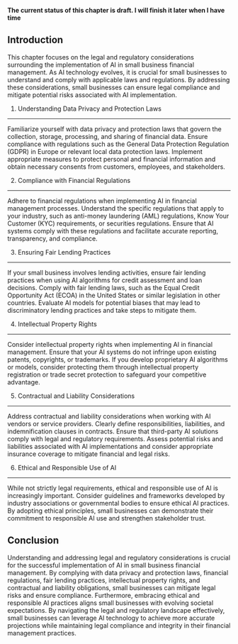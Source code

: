 **The current status of this chapter is draft. I will finish it later when I have time**

Introduction
------------

This chapter focuses on the legal and regulatory considerations surrounding the implementation of AI in small business financial management. As AI technology evolves, it is crucial for small businesses to understand and comply with applicable laws and regulations. By addressing these considerations, small businesses can ensure legal compliance and mitigate potential risks associated with AI implementation.

1. Understanding Data Privacy and Protection Laws
-------------------------------------------------

Familiarize yourself with data privacy and protection laws that govern the collection, storage, processing, and sharing of financial data. Ensure compliance with regulations such as the General Data Protection Regulation (GDPR) in Europe or relevant local data protection laws. Implement appropriate measures to protect personal and financial information and obtain necessary consents from customers, employees, and stakeholders.

2. Compliance with Financial Regulations
----------------------------------------

Adhere to financial regulations when implementing AI in financial management processes. Understand the specific regulations that apply to your industry, such as anti-money laundering (AML) regulations, Know Your Customer (KYC) requirements, or securities regulations. Ensure that AI systems comply with these regulations and facilitate accurate reporting, transparency, and compliance.

3. Ensuring Fair Lending Practices
----------------------------------

If your small business involves lending activities, ensure fair lending practices when using AI algorithms for credit assessment and loan decisions. Comply with fair lending laws, such as the Equal Credit Opportunity Act (ECOA) in the United States or similar legislation in other countries. Evaluate AI models for potential biases that may lead to discriminatory lending practices and take steps to mitigate them.

4. Intellectual Property Rights
-------------------------------

Consider intellectual property rights when implementing AI in financial management. Ensure that your AI systems do not infringe upon existing patents, copyrights, or trademarks. If you develop proprietary AI algorithms or models, consider protecting them through intellectual property registration or trade secret protection to safeguard your competitive advantage.

5. Contractual and Liability Considerations
-------------------------------------------

Address contractual and liability considerations when working with AI vendors or service providers. Clearly define responsibilities, liabilities, and indemnification clauses in contracts. Ensure that third-party AI solutions comply with legal and regulatory requirements. Assess potential risks and liabilities associated with AI implementations and consider appropriate insurance coverage to mitigate financial and legal risks.

6. Ethical and Responsible Use of AI
------------------------------------

While not strictly legal requirements, ethical and responsible use of AI is increasingly important. Consider guidelines and frameworks developed by industry associations or governmental bodies to ensure ethical AI practices. By adopting ethical principles, small businesses can demonstrate their commitment to responsible AI use and strengthen stakeholder trust.

Conclusion
----------

Understanding and addressing legal and regulatory considerations is crucial for the successful implementation of AI in small business financial management. By complying with data privacy and protection laws, financial regulations, fair lending practices, intellectual property rights, and contractual and liability obligations, small businesses can mitigate legal risks and ensure compliance. Furthermore, embracing ethical and responsible AI practices aligns small businesses with evolving societal expectations. By navigating the legal and regulatory landscape effectively, small businesses can leverage AI technology to achieve more accurate projections while maintaining legal compliance and integrity in their financial management practices.
